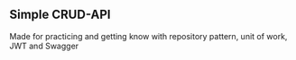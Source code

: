 ## Simple CRUD-API
 Made for practicing and getting know with repository pattern, unit of work, JWT and Swagger 
